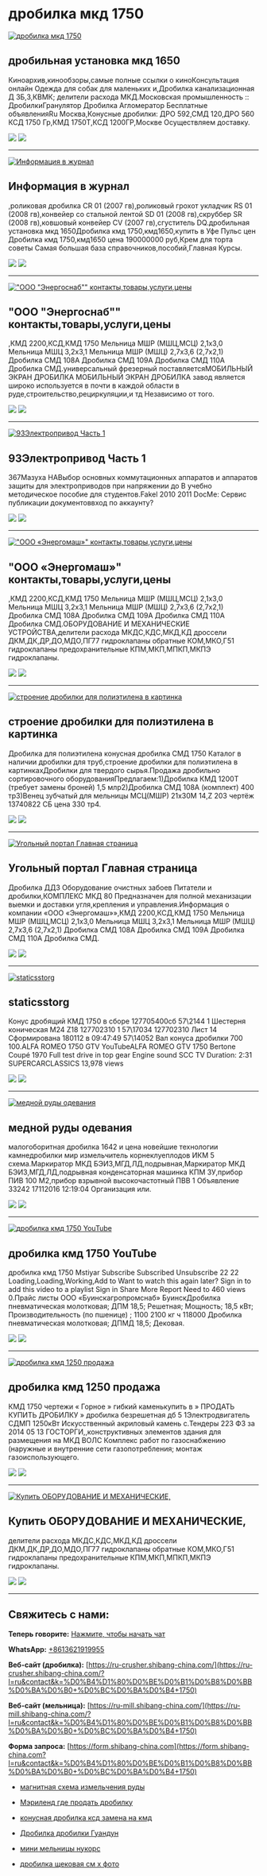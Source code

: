 # дробилка мкд 1750

<a href="https://swt.shibang-china.com/?l=ru&img&k=%D0%B4%D1%80%D0%BE%D0%B1%D0%B8%D0%BB%D0%BA%D0%B0+%D0%BC%D0%BA%D0%B4+1750" target="_blank">![дробилка мкд 1750](http://static.shibang-china.com/all-800x300/13.jpg)</a>

## дробильная установка мкд 1650
Киноархив,кинообзоры,самые полные ссылки о киноКонсультация онлайн Одежда для собак для маленьких и,Дробилка канализационная Д 3Б,3,КВМК; делители расхода МКД.Московская промышленность :: ДробилкиГранулятор Дробилка Агломератор Бесплатные объявленияRu Москва,Конусные дробилки: ДРО 592,СМД 120,ДРО 560 КСД 1750 Гр,КМД 1750Т,КСД 1200ГР,Москве Осуществляем доставку.


<a href="https://whatsapp.shibangsoft.com/WhatsApp.php" target="_blank" title="WhatsApp">![](http://static.shibang-china.com/icon/whatsapp.png)</a> <a href="https://swt.shibang-china.com/?l=ru&icon&k=%D0%B4%D1%80%D0%BE%D0%B1%D0%B8%D0%BB%D0%BA%D0%B0+%D0%BC%D0%BA%D0%B4+1750" target="_blank">![](http://static.shibang-china.com/icon/chat-ru.png)</a>

---

<a href="https://swt.shibang-china.com/?l=ru&img&k=%D0%B4%D1%80%D0%BE%D0%B1%D0%B8%D0%BB%D0%BA%D0%B0+%D0%BC%D0%BA%D0%B4+1750" target="_blank">![Информация в журнал](http://static.shibang-china.com/all-800x300/824.jpg)</a>

## Информация в журнал
,роликовая дробилка CR 01 (2007 гв),роликовый грохот укладчик RS 01 (2008 гв),конвейер со стальной лентой SD 01 (2008 гв),скруббер SR (2008 гв),ковшовый конвейер CV (2007 гв),сгуститель DQ.дробильная установка мкд 1650Дробилка кмд 1750,кмд1650,купить в Уфе Пульс цен Дробилка кмд 1750,кмд1650 цена 190000000 руб,Крем для торта советы Самая большая база справочников,пособий,Главная Курсы.


<a href="https://whatsapp.shibangsoft.com/WhatsApp.php" target="_blank" title="WhatsApp">![](http://static.shibang-china.com/icon/whatsapp.png)</a> <a href="https://swt.shibang-china.com/?l=ru&icon&k=%D0%B4%D1%80%D0%BE%D0%B1%D0%B8%D0%BB%D0%BA%D0%B0+%D0%BC%D0%BA%D0%B4+1750" target="_blank">![](http://static.shibang-china.com/icon/chat-ru.png)</a>

---

<a href="https://swt.shibang-china.com/?l=ru&img&k=%D0%B4%D1%80%D0%BE%D0%B1%D0%B8%D0%BB%D0%BA%D0%B0+%D0%BC%D0%BA%D0%B4+1750" target="_blank">!["ООО "Энергоснаб"" контакты,товары,услуги,цены](http://static.shibang-china.com/all-800x300/1168.jpg)</a>

## "ООО "Энергоснаб"" контакты,товары,услуги,цены
,КМД 2200,КСД,КМД 1750 Мельница МШР (МШЦ,МСЦ) 2,1х3,0 Мельница МШЦ 3,2х3,1 Мельница МШР (МШЦ) 2,7х3,6 (2,7х2,1) Дробилка СМД 108А Дробилка СМД 109А Дробилка СМД 110А Дробилка СМД.универсальный фрезерный поставляетсяМОБИЛЬНЫЙ ЭКРАН ДРОБИЛКА МОБИЛЬНЫЙ ЭКРАН ДРОБИЛКА завод является широко используется в почти в каждой области в руде,строительство,рециркуляции,и тд Независимо от того.


<a href="https://whatsapp.shibangsoft.com/WhatsApp.php" target="_blank" title="WhatsApp">![](http://static.shibang-china.com/icon/whatsapp.png)</a> <a href="https://swt.shibang-china.com/?l=ru&icon&k=%D0%B4%D1%80%D0%BE%D0%B1%D0%B8%D0%BB%D0%BA%D0%B0+%D0%BC%D0%BA%D0%B4+1750" target="_blank">![](http://static.shibang-china.com/icon/chat-ru.png)</a>

---

<a href="https://swt.shibang-china.com/?l=ru&img&k=%D0%B4%D1%80%D0%BE%D0%B1%D0%B8%D0%BB%D0%BA%D0%B0+%D0%BC%D0%BA%D0%B4+1750" target="_blank">![93Электропривод Часть 1](http://static.shibang-china.com/all-800x300/1095.jpg)</a>

## 93Электропривод Часть 1
367Мазуха НАВыбор основных коммутационных аппаратов и аппаратов защиты для электроприводов при напряжении до В учебно методическое пособие для студентов.Fakel 2010 2011 DocMe: Сервис публикации документоввход по аккаунту?


<a href="https://whatsapp.shibangsoft.com/WhatsApp.php" target="_blank" title="WhatsApp">![](http://static.shibang-china.com/icon/whatsapp.png)</a> <a href="https://swt.shibang-china.com/?l=ru&icon&k=%D0%B4%D1%80%D0%BE%D0%B1%D0%B8%D0%BB%D0%BA%D0%B0+%D0%BC%D0%BA%D0%B4+1750" target="_blank">![](http://static.shibang-china.com/icon/chat-ru.png)</a>

---

<a href="https://swt.shibang-china.com/?l=ru&img&k=%D0%B4%D1%80%D0%BE%D0%B1%D0%B8%D0%BB%D0%BA%D0%B0+%D0%BC%D0%BA%D0%B4+1750" target="_blank">!["ООО «Энергомаш»" контакты,товары,услуги,цены](http://static.shibang-china.com/all-800x300/273.jpg)</a>

## "ООО «Энергомаш»" контакты,товары,услуги,цены
,КМД 2200,КСД,КМД 1750 Мельница МШР (МШЦ,МСЦ) 2,1х3,0 Мельница МШЦ 3,2х3,1 Мельница МШР (МШЦ) 2,7х3,6 (2,7х2,1) Дробилка СМД 108А Дробилка СМД 109А Дробилка СМД 110А Дробилка СМД.ОБОРУДОВАНИЕ И МЕХАНИЧЕСКИЕ УСТРОЙСТВА,делители расхода МКДС,КДС,МКД,КД дроссели ДКМ,ДК,ДР,ДО,МДО,ПГ77 гидроклапаны обратные КОМ,МКО,Г51 гидроклапаны предохранительные КПМ,МКП,МПКП,МКПЭ гидроклапаны.


<a href="https://whatsapp.shibangsoft.com/WhatsApp.php" target="_blank" title="WhatsApp">![](http://static.shibang-china.com/icon/whatsapp.png)</a> <a href="https://swt.shibang-china.com/?l=ru&icon&k=%D0%B4%D1%80%D0%BE%D0%B1%D0%B8%D0%BB%D0%BA%D0%B0+%D0%BC%D0%BA%D0%B4+1750" target="_blank">![](http://static.shibang-china.com/icon/chat-ru.png)</a>

---

<a href="https://swt.shibang-china.com/?l=ru&img&k=%D0%B4%D1%80%D0%BE%D0%B1%D0%B8%D0%BB%D0%BA%D0%B0+%D0%BC%D0%BA%D0%B4+1750" target="_blank">![строение дробилки для полиэтилена в картинка](http://static.shibang-china.com/all-800x300/282.jpg)</a>

## строение дробилки для полиэтилена в картинка
Дробилка для полиэтилена конусная дробилка СМД 1750 Каталог в наличии дробилки для труб,строение дробилки для полиэтилена в картинкахДробилки для твердого сырья.Продажа дробильно сортировочного оборудованияПредлагаем:1)Дробилка КМД 1200Т (требует замены броней) 1,5 млр2)Дробилка СМД 108А (комплект) 400 тр3)Венец зубчатый для мельницы МСЦ(МШР) 21х30M 14,Z 203 чертёж 13740822 СБ цена 330 тр4.


<a href="https://whatsapp.shibangsoft.com/WhatsApp.php" target="_blank" title="WhatsApp">![](http://static.shibang-china.com/icon/whatsapp.png)</a> <a href="https://swt.shibang-china.com/?l=ru&icon&k=%D0%B4%D1%80%D0%BE%D0%B1%D0%B8%D0%BB%D0%BA%D0%B0+%D0%BC%D0%BA%D0%B4+1750" target="_blank">![](http://static.shibang-china.com/icon/chat-ru.png)</a>

---

<a href="https://swt.shibang-china.com/?l=ru&img&k=%D0%B4%D1%80%D0%BE%D0%B1%D0%B8%D0%BB%D0%BA%D0%B0+%D0%BC%D0%BA%D0%B4+1750" target="_blank">![Угольный портал Главная страница](http://static.shibang-china.com/all-800x300/1021.jpg)</a>

## Угольный портал Главная страница
Дробилка ДДЗ Оборудование очистных забоев Питатели и дробилки,КОМПЛЕКС МКД 80 Предназначен для полной механизации выемки и доставки угля,крепления и управления.Информация о компании «ООО «Энергомаш»»,КМД 2200,КСД,КМД 1750 Мельница МШР (МШЦ,МСЦ) 2,1х3,0 Мельница МШЦ 3,2х3,1 Мельница МШР (МШЦ) 2,7х3,6 (2,7х2,1) Дробилка СМД 108А Дробилка СМД 109А Дробилка СМД 110А Дробилка СМД.


<a href="https://whatsapp.shibangsoft.com/WhatsApp.php" target="_blank" title="WhatsApp">![](http://static.shibang-china.com/icon/whatsapp.png)</a> <a href="https://swt.shibang-china.com/?l=ru&icon&k=%D0%B4%D1%80%D0%BE%D0%B1%D0%B8%D0%BB%D0%BA%D0%B0+%D0%BC%D0%BA%D0%B4+1750" target="_blank">![](http://static.shibang-china.com/icon/chat-ru.png)</a>

---

<a href="https://swt.shibang-china.com/?l=ru&img&k=%D0%B4%D1%80%D0%BE%D0%B1%D0%B8%D0%BB%D0%BA%D0%B0+%D0%BC%D0%BA%D0%B4+1750" target="_blank">![staticsstorg](http://static.shibang-china.com/all-800x300/1223.jpg)</a>

## staticsstorg
Конус дробящий КМД 1750 в сборе 127705400сб 57\2144 1 Шестерня коническая М24 Z18 127702310 1 57\17034 127702310 Лист 14 Сформирована 180112 в 09:47:49 57\14052 Вал конуса дробилки 700 100.ALFA ROMEO 1750 GTV YouTubeALFA ROMEO GTV 1750 Bertone Coupé 1970 Full test drive in top gear Engine sound SCC TV Duration: 2:31 SUPERCARCLASSICS 13,978 views


<a href="https://whatsapp.shibangsoft.com/WhatsApp.php" target="_blank" title="WhatsApp">![](http://static.shibang-china.com/icon/whatsapp.png)</a> <a href="https://swt.shibang-china.com/?l=ru&icon&k=%D0%B4%D1%80%D0%BE%D0%B1%D0%B8%D0%BB%D0%BA%D0%B0+%D0%BC%D0%BA%D0%B4+1750" target="_blank">![](http://static.shibang-china.com/icon/chat-ru.png)</a>

---

<a href="https://swt.shibang-china.com/?l=ru&img&k=%D0%B4%D1%80%D0%BE%D0%B1%D0%B8%D0%BB%D0%BA%D0%B0+%D0%BC%D0%BA%D0%B4+1750" target="_blank">![медной руды одевания](http://static.shibang-china.com/all-800x300/1038.jpg)</a>

## медной руды одевания
малогоборитная дробилка 1642 и цена новейшие технологии камнедробилки мир измельчитель корнеклуеплодов ИКМ 5 схема.Маркиратор МКД БЭИЗ,МГД,ЛД,подрывная,Маркиратор МКД БЭИЗ,МГД,ЛД,подрывная конденсаторная машинка КПМ 3У,прибор ПИВ 100 М2,прибор взрывной высокочастотный ПВВ 1 Объявление 33242 17112016 12:19:04 Организация или.


<a href="https://whatsapp.shibangsoft.com/WhatsApp.php" target="_blank" title="WhatsApp">![](http://static.shibang-china.com/icon/whatsapp.png)</a> <a href="https://swt.shibang-china.com/?l=ru&icon&k=%D0%B4%D1%80%D0%BE%D0%B1%D0%B8%D0%BB%D0%BA%D0%B0+%D0%BC%D0%BA%D0%B4+1750" target="_blank">![](http://static.shibang-china.com/icon/chat-ru.png)</a>

---

<a href="https://swt.shibang-china.com/?l=ru&img&k=%D0%B4%D1%80%D0%BE%D0%B1%D0%B8%D0%BB%D0%BA%D0%B0+%D0%BC%D0%BA%D0%B4+1750" target="_blank">![дробилка кмд 1750 YouTube](http://static.shibang-china.com/all-800x300/1404.jpg)</a>

## дробилка кмд 1750 YouTube
дробилка кмд 1750 Mstiyar Subscribe Subscribed Unsubscribe 22 22 Loading,Loading,Working,Add to Want to watch this again later? Sign in to add this video to a playlist Sign in Share More Report Need to 460 views 0.Прайс листы ООО «Буинскагропромснаб» БуинскДробилка пневматическая молотковая; ДПМ 18,5; Решетная; Мощность; 18,5 кВт; Производительность (по пшенице) ; 1100 2100 кг ч 118000 Дробилка пневматическая молотковая; ДПМД 18,5; Дековая.


<a href="https://whatsapp.shibangsoft.com/WhatsApp.php" target="_blank" title="WhatsApp">![](http://static.shibang-china.com/icon/whatsapp.png)</a> <a href="https://swt.shibang-china.com/?l=ru&icon&k=%D0%B4%D1%80%D0%BE%D0%B1%D0%B8%D0%BB%D0%BA%D0%B0+%D0%BC%D0%BA%D0%B4+1750" target="_blank">![](http://static.shibang-china.com/icon/chat-ru.png)</a>

---

<a href="https://swt.shibang-china.com/?l=ru&img&k=%D0%B4%D1%80%D0%BE%D0%B1%D0%B8%D0%BB%D0%BA%D0%B0+%D0%BC%D0%BA%D0%B4+1750" target="_blank">![дробилка кмд 1250 продажа](http://static.shibang-china.com/all-800x300/319.jpg)</a>

## дробилка кмд 1250 продажа
КМД 1750 чертежи « Горное » гибкий каменькупить в » ПРОДАТЬ КУПИТЬ ДРОБИЛКУ » дробилка безрешетная дб 5 1Электродвигатель СДМП 1250кВт Искусственный акриловый камень с.Тендеры 223 ФЗ за 2014 05 13 ГОСТОРГИ,,конструктивных элементов здания для размещения на МКД ВОЛС Комплекс работ по газоснабжению (наружные и внутренние сети газопотребления; монтаж газоиспользующего.


<a href="https://whatsapp.shibangsoft.com/WhatsApp.php" target="_blank" title="WhatsApp">![](http://static.shibang-china.com/icon/whatsapp.png)</a> <a href="https://swt.shibang-china.com/?l=ru&icon&k=%D0%B4%D1%80%D0%BE%D0%B1%D0%B8%D0%BB%D0%BA%D0%B0+%D0%BC%D0%BA%D0%B4+1750" target="_blank">![](http://static.shibang-china.com/icon/chat-ru.png)</a>

---

<a href="https://swt.shibang-china.com/?l=ru&img&k=%D0%B4%D1%80%D0%BE%D0%B1%D0%B8%D0%BB%D0%BA%D0%B0+%D0%BC%D0%BA%D0%B4+1750" target="_blank">![Купить ОБОРУДОВАНИЕ И МЕХАНИЧЕСКИЕ,](http://static.shibang-china.com/all-800x300/513.jpg)</a>

## Купить ОБОРУДОВАНИЕ И МЕХАНИЧЕСКИЕ,
делители расхода МКДС,КДС,МКД,КД дроссели ДКМ,ДК,ДР,ДО,МДО,ПГ77 гидроклапаны обратные КОМ,МКО,Г51 гидроклапаны предохранительные КПМ,МКП,МПКП,МКПЭ гидроклапаны.

<a href="https://whatsapp.shibangsoft.com/WhatsApp.php" target="_blank" title="WhatsApp">![](http://static.shibang-china.com/icon/whatsapp.png)</a> <a href="https://swt.shibang-china.com/?l=ru&icon&k=%D0%B4%D1%80%D0%BE%D0%B1%D0%B8%D0%BB%D0%BA%D0%B0+%D0%BC%D0%BA%D0%B4+1750" target="_blank">![](http://static.shibang-china.com/icon/chat-ru.png)</a>

---
## Свяжитесь с нами:

**Теперь говорите:** [Нажмите, чтобы начать чат](https://swt.shibang-china.com?l=ru&contact&k=%D0%B4%D1%80%D0%BE%D0%B1%D0%B8%D0%BB%D0%BA%D0%B0+%D0%BC%D0%BA%D0%B4+1750)

**WhatsApp:**  [+8613621919955](https://whatsapp.shibangsoft.com/WhatsApp.php)

**Веб-сайт (дробилка):** [https://ru-crusher.shibang-china.com/](https://ru-crusher.shibang-china.com/?l=ru&contact&k=%D0%B4%D1%80%D0%BE%D0%B1%D0%B8%D0%BB%D0%BA%D0%B0+%D0%BC%D0%BA%D0%B4+1750)

**Веб-сайт (мельница):** [https://ru-mill.shibang-china.com/](https://ru-mill.shibang-china.com/?l=ru&contact&k=%D0%B4%D1%80%D0%BE%D0%B1%D0%B8%D0%BB%D0%BA%D0%B0+%D0%BC%D0%BA%D0%B4+1750)

**Форма запроса:** [https://form.shibang-china.com](https://form.shibang-china.com?l=ru&contact&k=%D0%B4%D1%80%D0%BE%D0%B1%D0%B8%D0%BB%D0%BA%D0%B0+%D0%BC%D0%BA%D0%B4+1750)

* [магнитная схема измельчения руды](../116/%D0%BC%D0%B0%D0%B3%D0%BD%D0%B8%D1%82%D0%BD%D0%B0%D1%8F%20%D1%81%D1%85%D0%B5%D0%BC%D0%B0%20%D0%B8%D0%B7%D0%BC%D0%B5%D0%BB%D1%8C%D1%87%D0%B5%D0%BD%D0%B8%D1%8F%20%D1%80%D1%83%D0%B4%D1%8B.md)

* [Мэриленд где продать дробилку](../119/%D0%9C%D1%8D%D1%80%D0%B8%D0%BB%D0%B5%D0%BD%D0%B4%20%D0%B3%D0%B4%D0%B5%20%D0%BF%D1%80%D0%BE%D0%B4%D0%B0%D1%82%D1%8C%20%D0%B4%D1%80%D0%BE%D0%B1%D0%B8%D0%BB%D0%BA%D1%83.md)

* [конусная дробилка ксд замена на кмд](../113/%D0%BA%D0%BE%D0%BD%D1%83%D1%81%D0%BD%D0%B0%D1%8F%20%D0%B4%D1%80%D0%BE%D0%B1%D0%B8%D0%BB%D0%BA%D0%B0%20%D0%BA%D1%81%D0%B4%20%D0%B7%D0%B0%D0%BC%D0%B5%D0%BD%D0%B0%20%D0%BD%D0%B0%20%D0%BA%D0%BC%D0%B4.md)

* [Дробилка дробилки Гуандун](../116/%D0%94%D1%80%D0%BE%D0%B1%D0%B8%D0%BB%D0%BA%D0%B0%20%D0%B4%D1%80%D0%BE%D0%B1%D0%B8%D0%BB%D0%BA%D0%B8%20%D0%93%D1%83%D0%B0%D0%BD%D0%B4%D1%83%D0%BD.md)

* [мини мельницы нукорс](../115/%D0%BC%D0%B8%D0%BD%D0%B8%20%D0%BC%D0%B5%D0%BB%D1%8C%D0%BD%D0%B8%D1%86%D1%8B%20%D0%BD%D1%83%D0%BA%D0%BE%D1%80%D1%81.md)

* [дробилка щековая см х фото](../114/%D0%B4%D1%80%D0%BE%D0%B1%D0%B8%D0%BB%D0%BA%D0%B0%20%D1%89%D0%B5%D0%BA%D0%BE%D0%B2%D0%B0%D1%8F%20%D1%81%D0%BC%20%D1%85%20%D1%84%D0%BE%D1%82%D0%BE.md)